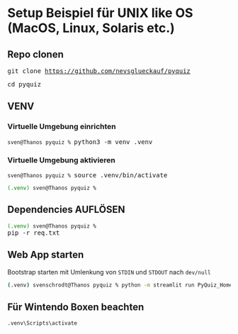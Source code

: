# Setup Beispiel für  UNIX like OS (MacOS, Linux, Solaris etc.) 

## Repo clonen

<kbd>git clone https://github.com/nevsglueckauf/pyquiz </kbd>

<kbd>cd pyquiz</kbd>



## VENV

### Virtuelle Umgebung einrichten
<code>sven@Thanos pyquiz % </code><kbd>python3 -m venv .venv</kbd>

### Virtuelle Umgebung aktivieren
<code>sven@Thanos pyquiz % </code><kbd>source .venv/bin/activate</kbd>

<code><span style="color:green">(.venv)</span> sven@Thanos pyquiz % </code>

## Dependencies AUFLÖSEN

<code><span style="color:green">(.venv)</span> sven@Thanos pyquiz % </code><kbd>pip -r req.txt</kbd>

## Web App starten
Bootstrap starten mit Umlenkung von ```STDIN``` und ```STDOUT``` nach ```dev/null```

```sh
(.venv) svenschrodt@Thanos pyquiz % python -m streamlit run PyQuiz_Home.py > /dev/null  2>&1 &
```

## Für Wintendo Boxen beachten

```
.venv\Scripts\activate
```